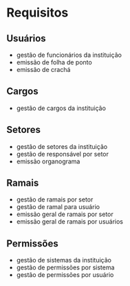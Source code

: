 # Requisitos #

## Usuários ##

- gestão de funcionários da instituição
- emissão de folha de ponto
- emissão de crachá

## Cargos ##

- gestão de cargos da instituição


## Setores ##

- gestão de setores da instituição
- gestão de responsável por setor
- emissão organograma

## Ramais ##

- gestão de ramais por setor
- gestão de ramal para usuário
- emissão geral de ramais por setor
- emissão geral de ramais por usuários

## Permissões ###

- gestão de sistemas da instituição
- gestão de permissões por sistema
- gestão de permissões por usuário